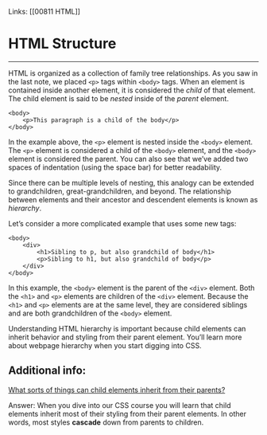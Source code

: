 Links:  [[00811 HTML]]

# HTML Structure
---
HTML is organized as a collection of family tree relationships. As you saw in the last note, we placed `<p>` tags within `<body>` tags. When an element is contained inside another element, it is considered the _child_ of that element. The child element is said to be _nested_ inside of the _parent_ element.

	<body>  
		<p>This paragraph is a child of the body</p>  
	</body>
	
In the example above, the `<p>` element is nested inside the `<body>` element. The `<p>` element is considered a child of the `<body>` element, and the `<body>` element is considered the parent. You can also see that we’ve added two spaces of indentation (using the space bar) for better readability.

Since there can be multiple levels of nesting, this analogy can be extended to grandchildren, great-grandchildren, and beyond. The relationship between elements and their ancestor and descendent elements is known as _hierarchy_.

Let’s consider a more complicated example that uses some new tags:

	<body>
		<div>
			<h1>Sibling to p, but also grandchild of body</h1>
			<p>Sibling to h1, but also grandchild of body</p>
		</div>
	</body>
	
In this example, the `<body>` element is the parent of the `<div>` element. Both the `<h1>` and `<p>` elements are children of the `<div>` element. Because the `<h1>` and `<p>` elements are at the same level, they are considered siblings and are both grandchildren of the `<body>` element.

Understanding HTML hierarchy is important because child elements can inherit behavior and styling from their parent element. You’ll learn more about webpage hierarchy when you start digging into CSS.

## Additional info:
[What sorts of things can child elements inherit from their parents?](https://discuss.codecademy.com/t/what-sorts-of-things-can-child-elements-inherit-from-their-parents/297359)

Answer:  When you dive into our CSS course you will learn that child elements inherit most of their styling from their parent elements. In other words, most styles **cascade** down from parents to children.